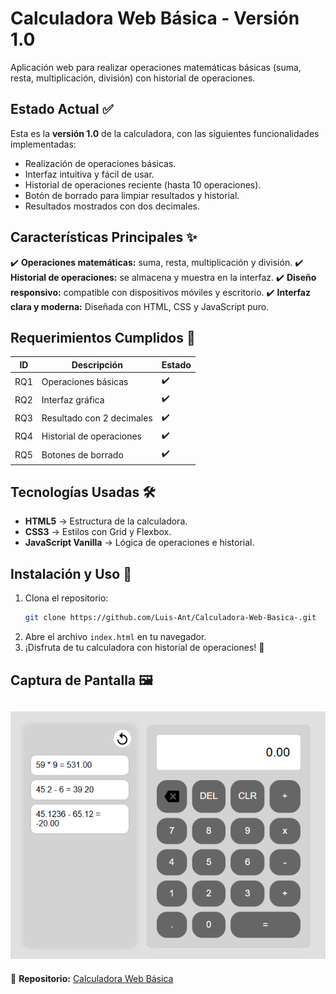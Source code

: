 # **Calculadora Web Básica - Versión 1.0**

Aplicación web para realizar operaciones matemáticas básicas (suma, resta, multiplicación, división) con historial de operaciones.

## **Estado Actual** ✅

Esta es la **versión 1.0** de la calculadora, con las siguientes funcionalidades implementadas:

- Realización de operaciones básicas.
- Interfaz intuitiva y fácil de usar.
- Historial de operaciones reciente (hasta 10 operaciones).
- Botón de borrado para limpiar resultados y historial.
- Resultados mostrados con dos decimales.

## **Características Principales** ✨

✔️ **Operaciones matemáticas:** suma, resta, multiplicación y división.
✔️ **Historial de operaciones:** se almacena y muestra en la interfaz.
✔️ **Diseño responsivo:** compatible con dispositivos móviles y escritorio.
✔️ **Interfaz clara y moderna:** Diseñada con HTML, CSS y JavaScript puro.

## **Requerimientos Cumplidos** 📌

| ID  | Descripción               | Estado |
| --- | ------------------------- | ------ |
| RQ1 | Operaciones básicas       | ✔️     |
| RQ2 | Interfaz gráfica          | ✔️     |
| RQ3 | Resultado con 2 decimales | ✔️     |
| RQ4 | Historial de operaciones  | ✔️     |
| RQ5 | Botones de borrado        | ✔️     |

## **Tecnologías Usadas** 🛠️

- **HTML5** → Estructura de la calculadora.
- **CSS3** → Estilos con Grid y Flexbox.
- **JavaScript Vanilla** → Lógica de operaciones e historial.

## **Instalación y Uso** 🚀

1. Clona el repositorio:
   ```bash
   git clone https://github.com/Luis-Ant/Calculadora-Web-Basica-.git
   ```
2. Abre el archivo `index.html` en tu navegador.
3. ¡Disfruta de tu calculadora con historial de operaciones! 🎉

## **Captura de Pantalla** 🖼️

## ![alt text]({EC1E698D-F9E5-4E52-AE60-2FCE48276F57}.png)

📌 **Repositorio:** [Calculadora Web Básica](https://github.com/Luis-Ant/Calculadora-Web-Basica-)

